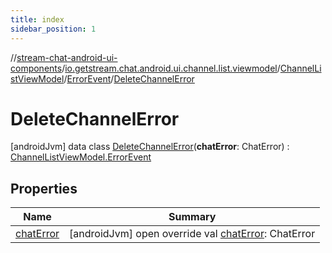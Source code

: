 ```yaml
---
title: index
sidebar_position: 1
---
```

//[stream-chat-android-ui-components](../../../../../index.md)/[io.getstream.chat.android.ui.channel.list.viewmodel](../../../index.md)/[ChannelListViewModel](../../index.md)/[ErrorEvent](../index.md)/[DeleteChannelError](index.md)



# DeleteChannelError  
 [androidJvm] data class [DeleteChannelError](index.md)(**chatError**: ChatError) : [ChannelListViewModel.ErrorEvent](../index.md)   


## Properties  
  
|  Name |  Summary | 
|---|---|
| <a name="io.getstream.chat.android.ui.channel.list.viewmodel/ChannelListViewModel.ErrorEvent.DeleteChannelError/chatError/#/PointingToDeclaration/"></a>[chatError](chatError.md)| <a name="io.getstream.chat.android.ui.channel.list.viewmodel/ChannelListViewModel.ErrorEvent.DeleteChannelError/chatError/#/PointingToDeclaration/"></a> [androidJvm] open override val [chatError](chatError.md): ChatError   <br/>|

